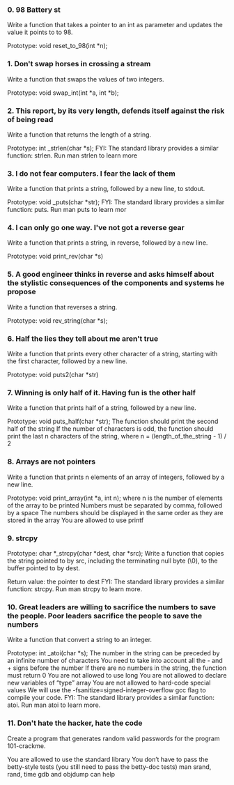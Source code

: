 ### 0. 98 Battery st

Write a function that takes a pointer to an int as parameter and updates the value it points to to 98.

Prototype: void reset_to_98(int *n);

### 1. Don't swap horses in crossing a stream

Write a function that swaps the values of two integers.

Prototype: void swap_int(int *a, int *b);

###  2. This report, by its very length, defends itself against the risk of being read


Write a function that returns the length of a string.

Prototype: int _strlen(char *s);
FYI: The standard library provides a similar function: strlen. Run man strlen to learn more

### 3. I do not fear computers. I fear the lack of them

Write a function that prints a string, followed by a new line, to stdout.

Prototype: void _puts(char *str);
FYI: The standard library provides a similar function: puts. Run man puts to learn mor

### 4. I can only go one way. I've not got a reverse gear

Write a function that prints a string, in reverse, followed by a new line.

Prototype: void print_rev(char *s)

### 5. A good engineer thinks in reverse and asks himself about the stylistic consequences of the components and systems he propose

Write a function that reverses a string.

Prototype: void rev_string(char *s);

### 6. Half the lies they tell about me aren't true

Write a function that prints every other character of a string, starting with the first character, followed by a new line.

Prototype: void puts2(char *str)

### 7. Winning is only half of it. Having fun is the other half

Write a function that prints half of a string, followed by a new line.

Prototype: void puts_half(char *str);
The function should print the second half of the string
If the number of characters is odd, the function should print the last n characters of the string, where n = (length_of_the_string - 1) / 2

### 8. Arrays are not pointers

Write a function that prints n elements of an array of integers, followed by a new line.

Prototype: void print_array(int *a, int n);
where n is the number of elements of the array to be printed
Numbers must be separated by comma, followed by a space
The numbers should be displayed in the same order as they are stored in the array
You are allowed to use printf

### 9. strcpy

Prototype: char *_strcpy(char *dest, char *src);
Write a function that copies the string pointed to by src, including the terminating null byte (\0), to the buffer pointed to by dest.

Return value: the pointer to dest
FYI: The standard library provides a similar function: strcpy. Run man strcpy to learn more.

### 10. Great leaders are willing to sacrifice the numbers to save the people. Poor leaders sacrifice the people to save the numbers

Write a function that convert a string to an integer.

Prototype: int _atoi(char *s);
The number in the string can be preceded by an infinite number of characters
You need to take into account all the - and + signs before the number
If there are no numbers in the string, the function must return 0
You are not allowed to use long
You are not allowed to declare new variables of “type” array
You are not allowed to hard-code special values
We will use the -fsanitize=signed-integer-overflow gcc flag to compile your code.
FYI: The standard library provides a similar function: atoi. Run man atoi to learn more.

### 11. Don't hate the hacker, hate the code

Create a program that generates random valid passwords for the program 101-crackme.

You are allowed to use the standard library
You don’t have to pass the betty-style tests (you still need to pass the betty-doc tests)
man srand, rand, time
gdb and objdump can help
